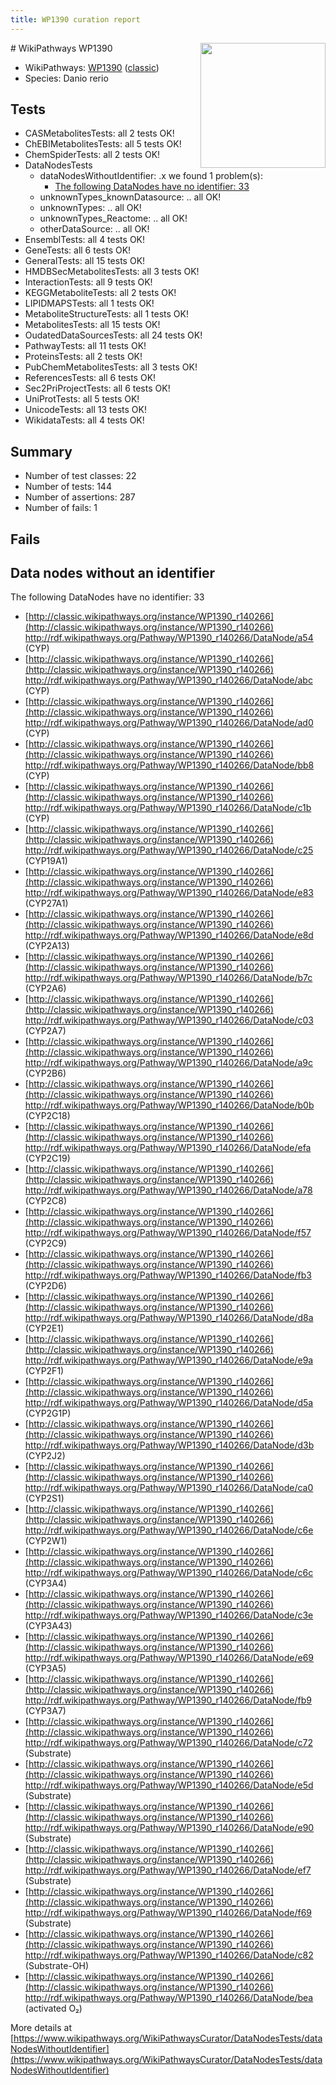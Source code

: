 ```yaml
---
title: WP1390 curation report
---
```


<img style="float: right; width: 200px" src="https://upload.wikimedia.org/wikipedia/commons/thumb/8/83/Wplogo_with_text_500.png/640px-Wplogo_with_text_500.png" />
# WikiPathways WP1390

* WikiPathways: [WP1390](https://wikipathways.org/pathways/WP1390) ([classic](https://classic.wikipathways.org/instance/WP1390))
* Species: Danio rerio
## Tests
* CASMetabolitesTests: all 2 tests OK!
* ChEBIMetabolitesTests: all 5 tests OK!
* ChemSpiderTests: all 2 tests OK!
* DataNodesTests
    * dataNodesWithoutIdentifier: .x we found 1 problem(s):
        * [The following DataNodes have no identifier: 33](#8792c4d1)
    * unknownTypes_knownDatasource: .. all OK!
    * unknownTypes: .. all OK!
    * unknownTypes_Reactome: .. all OK!
    * otherDataSource: .. all OK!
* EnsemblTests: all 4 tests OK!
* GeneTests: all 6 tests OK!
* GeneralTests: all 15 tests OK!
* HMDBSecMetabolitesTests: all 3 tests OK!
* InteractionTests: all 9 tests OK!
* KEGGMetaboliteTests: all 2 tests OK!
* LIPIDMAPSTests: all 1 tests OK!
* MetaboliteStructureTests: all 1 tests OK!
* MetabolitesTests: all 15 tests OK!
* OudatedDataSourcesTests: all 24 tests OK!
* PathwayTests: all 11 tests OK!
* ProteinsTests: all 2 tests OK!
* PubChemMetabolitesTests: all 3 tests OK!
* ReferencesTests: all 6 tests OK!
* Sec2PriProjectTests: all 6 tests OK!
* UniProtTests: all 5 tests OK!
* UnicodeTests: all 13 tests OK!
* WikidataTests: all 4 tests OK!


## Summary

* Number of test classes: 22
* Number of tests: 144
* Number of assertions: 287
* Number of fails: 1

## Fails

<a name="8792c4d1" />

## Data nodes without an identifier

The following DataNodes have no identifier: 33

* [http://classic.wikipathways.org/instance/WP1390_r140266](http://classic.wikipathways.org/instance/WP1390_r140266) http://rdf.wikipathways.org/Pathway/WP1390_r140266/DataNode/a54 (CYP)
* [http://classic.wikipathways.org/instance/WP1390_r140266](http://classic.wikipathways.org/instance/WP1390_r140266) http://rdf.wikipathways.org/Pathway/WP1390_r140266/DataNode/abc (CYP)
* [http://classic.wikipathways.org/instance/WP1390_r140266](http://classic.wikipathways.org/instance/WP1390_r140266) http://rdf.wikipathways.org/Pathway/WP1390_r140266/DataNode/ad0 (CYP)
* [http://classic.wikipathways.org/instance/WP1390_r140266](http://classic.wikipathways.org/instance/WP1390_r140266) http://rdf.wikipathways.org/Pathway/WP1390_r140266/DataNode/bb8 (CYP)
* [http://classic.wikipathways.org/instance/WP1390_r140266](http://classic.wikipathways.org/instance/WP1390_r140266) http://rdf.wikipathways.org/Pathway/WP1390_r140266/DataNode/c1b (CYP)
* [http://classic.wikipathways.org/instance/WP1390_r140266](http://classic.wikipathways.org/instance/WP1390_r140266) http://rdf.wikipathways.org/Pathway/WP1390_r140266/DataNode/c25 (CYP19A1)
* [http://classic.wikipathways.org/instance/WP1390_r140266](http://classic.wikipathways.org/instance/WP1390_r140266) http://rdf.wikipathways.org/Pathway/WP1390_r140266/DataNode/e83 (CYP27A1)
* [http://classic.wikipathways.org/instance/WP1390_r140266](http://classic.wikipathways.org/instance/WP1390_r140266) http://rdf.wikipathways.org/Pathway/WP1390_r140266/DataNode/e8d (CYP2A13)
* [http://classic.wikipathways.org/instance/WP1390_r140266](http://classic.wikipathways.org/instance/WP1390_r140266) http://rdf.wikipathways.org/Pathway/WP1390_r140266/DataNode/b7c (CYP2A6)
* [http://classic.wikipathways.org/instance/WP1390_r140266](http://classic.wikipathways.org/instance/WP1390_r140266) http://rdf.wikipathways.org/Pathway/WP1390_r140266/DataNode/c03 (CYP2A7)
* [http://classic.wikipathways.org/instance/WP1390_r140266](http://classic.wikipathways.org/instance/WP1390_r140266) http://rdf.wikipathways.org/Pathway/WP1390_r140266/DataNode/a9c (CYP2B6)
* [http://classic.wikipathways.org/instance/WP1390_r140266](http://classic.wikipathways.org/instance/WP1390_r140266) http://rdf.wikipathways.org/Pathway/WP1390_r140266/DataNode/b0b (CYP2C18)
* [http://classic.wikipathways.org/instance/WP1390_r140266](http://classic.wikipathways.org/instance/WP1390_r140266) http://rdf.wikipathways.org/Pathway/WP1390_r140266/DataNode/efa (CYP2C19)
* [http://classic.wikipathways.org/instance/WP1390_r140266](http://classic.wikipathways.org/instance/WP1390_r140266) http://rdf.wikipathways.org/Pathway/WP1390_r140266/DataNode/a78 (CYP2C8)
* [http://classic.wikipathways.org/instance/WP1390_r140266](http://classic.wikipathways.org/instance/WP1390_r140266) http://rdf.wikipathways.org/Pathway/WP1390_r140266/DataNode/f57 (CYP2C9)
* [http://classic.wikipathways.org/instance/WP1390_r140266](http://classic.wikipathways.org/instance/WP1390_r140266) http://rdf.wikipathways.org/Pathway/WP1390_r140266/DataNode/fb3 (CYP2D6)
* [http://classic.wikipathways.org/instance/WP1390_r140266](http://classic.wikipathways.org/instance/WP1390_r140266) http://rdf.wikipathways.org/Pathway/WP1390_r140266/DataNode/d8a (CYP2E1)
* [http://classic.wikipathways.org/instance/WP1390_r140266](http://classic.wikipathways.org/instance/WP1390_r140266) http://rdf.wikipathways.org/Pathway/WP1390_r140266/DataNode/e9a (CYP2F1)
* [http://classic.wikipathways.org/instance/WP1390_r140266](http://classic.wikipathways.org/instance/WP1390_r140266) http://rdf.wikipathways.org/Pathway/WP1390_r140266/DataNode/d5a (CYP2G1P)
* [http://classic.wikipathways.org/instance/WP1390_r140266](http://classic.wikipathways.org/instance/WP1390_r140266) http://rdf.wikipathways.org/Pathway/WP1390_r140266/DataNode/d3b (CYP2J2)
* [http://classic.wikipathways.org/instance/WP1390_r140266](http://classic.wikipathways.org/instance/WP1390_r140266) http://rdf.wikipathways.org/Pathway/WP1390_r140266/DataNode/ca0 (CYP2S1)
* [http://classic.wikipathways.org/instance/WP1390_r140266](http://classic.wikipathways.org/instance/WP1390_r140266) http://rdf.wikipathways.org/Pathway/WP1390_r140266/DataNode/c6e (CYP2W1)
* [http://classic.wikipathways.org/instance/WP1390_r140266](http://classic.wikipathways.org/instance/WP1390_r140266) http://rdf.wikipathways.org/Pathway/WP1390_r140266/DataNode/c6c (CYP3A4)
* [http://classic.wikipathways.org/instance/WP1390_r140266](http://classic.wikipathways.org/instance/WP1390_r140266) http://rdf.wikipathways.org/Pathway/WP1390_r140266/DataNode/c3e (CYP3A43)
* [http://classic.wikipathways.org/instance/WP1390_r140266](http://classic.wikipathways.org/instance/WP1390_r140266) http://rdf.wikipathways.org/Pathway/WP1390_r140266/DataNode/e69 (CYP3A5)
* [http://classic.wikipathways.org/instance/WP1390_r140266](http://classic.wikipathways.org/instance/WP1390_r140266) http://rdf.wikipathways.org/Pathway/WP1390_r140266/DataNode/fb9 (CYP3A7)
* [http://classic.wikipathways.org/instance/WP1390_r140266](http://classic.wikipathways.org/instance/WP1390_r140266) http://rdf.wikipathways.org/Pathway/WP1390_r140266/DataNode/c72 (Substrate)
* [http://classic.wikipathways.org/instance/WP1390_r140266](http://classic.wikipathways.org/instance/WP1390_r140266) http://rdf.wikipathways.org/Pathway/WP1390_r140266/DataNode/e5d (Substrate)
* [http://classic.wikipathways.org/instance/WP1390_r140266](http://classic.wikipathways.org/instance/WP1390_r140266) http://rdf.wikipathways.org/Pathway/WP1390_r140266/DataNode/e90 (Substrate)
* [http://classic.wikipathways.org/instance/WP1390_r140266](http://classic.wikipathways.org/instance/WP1390_r140266) http://rdf.wikipathways.org/Pathway/WP1390_r140266/DataNode/ef7 (Substrate)
* [http://classic.wikipathways.org/instance/WP1390_r140266](http://classic.wikipathways.org/instance/WP1390_r140266) http://rdf.wikipathways.org/Pathway/WP1390_r140266/DataNode/f69 (Substrate)
* [http://classic.wikipathways.org/instance/WP1390_r140266](http://classic.wikipathways.org/instance/WP1390_r140266) http://rdf.wikipathways.org/Pathway/WP1390_r140266/DataNode/c82 (Substrate-OH)
* [http://classic.wikipathways.org/instance/WP1390_r140266](http://classic.wikipathways.org/instance/WP1390_r140266) http://rdf.wikipathways.org/Pathway/WP1390_r140266/DataNode/bea (activated O₂)


More details at [https://www.wikipathways.org/WikiPathwaysCurator/DataNodesTests/dataNodesWithoutIdentifier](https://www.wikipathways.org/WikiPathwaysCurator/DataNodesTests/dataNodesWithoutIdentifier)

